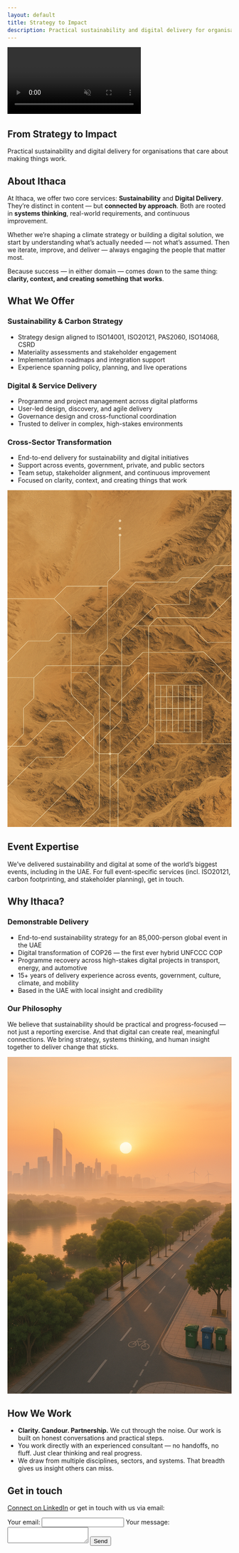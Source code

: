 ```yaml
---
layout: default
title: Strategy to Impact
description: Practical sustainability and digital delivery for organisations that value clarity and impact.
---
```


<section id="hero" class="section-hero">
  <div class="hero-video-wrapper">
    <video autoplay loop muted playsinline preload="auto" class="hero-video">
      <source src="/assets/videos/hero-desert-sml.mp4?v=1" type="video/mp4">
      Your browser does not support the video tag.
    </video>
    <div class="hero-content">
      <h1>From Strategy to Impact</h1>
      <p>Practical sustainability and digital delivery for organisations that care about making things work.</p>
    </div>
  </div>
</section>

<section id="about" class="section">
  <div class="section-title">
    <h2>About Ithaca</h2>
  </div>
  <div class="section-flex">
    <div class="text">
      <p>At Ithaca, we offer two core services: <strong>Sustainability</strong> and <strong>Digital Delivery</strong>. They’re distinct in content — but <strong>connected by approach</strong>. Both are rooted in <strong>systems thinking</strong>, real-world requirements, and continuous improvement.</p>
      <p>Whether we’re shaping a climate strategy or building a digital solution, we start by understanding what’s actually needed — not what’s assumed. Then we iterate, improve, and deliver — always engaging the people that matter most.</p>
      <p>Because success — in either domain — comes down to the same thing: <strong>clarity, context, and creating something that works</strong>.</p>
    </div>

  </div>
</section>

<section id="services" class="section-split highlighted">
  <div class="section-title">
    <h2>What We Offer</h2>
  </div>
  <div class="section-flex">
    <div class="text">
      <h3>Sustainability & Carbon Strategy</h3>
      <ul>
        <li>Strategy design aligned to ISO14001, ISO20121, PAS2060, ISO14068, CSRD</li>
        <li>Materiality assessments and stakeholder engagement</li>
        <li>Implementation roadmaps and integration support</li>
        <li>Experience spanning policy, planning, and live operations</li>
      </ul>
      <h3>Digital & Service Delivery</h3>
      <ul>
        <li>Programme and project management across digital platforms</li>
        <li>User-led design, discovery, and agile delivery</li>
        <li>Governance design and cross-functional coordination</li>
        <li>Trusted to deliver in complex, high-stakes environments</li>
      </ul>
      <h3>Cross-Sector Transformation</h3>
      <ul>
        <li>End-to-end delivery for sustainability and digital initiatives</li>
        <li>Support across events, government, private, and public sectors</li>
        <li>Team setup, stakeholder alignment, and continuous improvement</li>
        <li>Focused on clarity, context, and creating things that work</li>
      </ul>
    </div>
    <div class="image">
      <img src="/assets/images/whatweoffer.png" alt="What We Offer visual" class="content-img img-medium img-bordered" />
    </div>
  </div>
</section>

<section id="event-expertise" class="section-split with-background">
  <div class="section-title">
    <h2>Event Expertise</h2>
  </div>
  <div class="section-flex">
    <div class="text">
      <p>We’ve delivered sustainability and digital at some of the world’s biggest events, including in the UAE. For full event-specific services (incl. ISO20121, carbon footprinting, and stakeholder planning), get in touch.</p>
    </div>
  </div>
</section>

<section id="why" class="section-split highlighted">
  <div class="section-title">
     <h2>Why Ithaca?</h2>
  </div>
  <div class="section-flex">
    <div class="text">
      <h3>Demonstrable Delivery</h3>
      <ul>
        <li>End-to-end sustainability strategy for an 85,000-person global event in the UAE</li>
        <li>Digital transformation of COP26 — the first ever hybrid UNFCCC COP</li>
        <li>Programme recovery across high-stakes digital projects in transport, energy, and automotive</li>
        <li>15+ years of delivery experience across events, government, culture, climate, and mobility</li>
        <li>Based in the UAE with local insight and credibility</li>
      </ul>
      <h3>Our Philosophy</h3>
      <p>We believe that sustainability should be practical and progress-focused — not just a reporting exercise. And that digital can create real, meaningful connections. We bring strategy, systems thinking, and human insight together to deliver change that sticks.</p>
    </div>
    <div class="image">
      <img src="/assets/images/whyithaca.png" alt="Why Ithaca visual" class="content-img img-medium img-bordered">
    </div>
  </div>
</section>

<section id="how" class="section">
  <div class="section-title">
      <h2>How We Work</h2>
  </div>
    <div class="text">
      <ul>
        <li><strong>Clarity. Candour. Partnership.</strong> We cut through the noise. Our work is built on honest conversations and practical steps.</li>
        <li>You work directly with an experienced consultant — no handoffs, no fluff. Just clear thinking and real progress.</li>
        <li>We draw from multiple disciplines, sectors, and systems. That breadth gives us insight others can miss.</li>
      </ul>
    </div>
</section>

<section id="contact" class="section-contact highlighted">
  <div class="section-title">
    <h2>Get in touch</h2>
  </div>
  <div class="contact-content">
    <p>
      <a href="https://www.linkedin.com/in/ashbladon/" target="_blank">Connect on LinkedIn</a>
      <span class="contact-blurb">or get in touch with us via email:</span>
    </p>
    <form action="https://formspree.io/f/xanozvan" method="POST" class="contact-form">
      <label for="contact-email">Your email:</label>
      <input type="email" id="contact-email" name="email" required>
      <label for="contact-message">Your message:</label>
      <textarea id="contact-message" name="message" required></textarea>
      <input type="text" name="_gotcha" style="display:none" tabindex="-1" aria-hidden="true">
      <button type="submit">Send</button>
    </form>
  </div>
</section>
